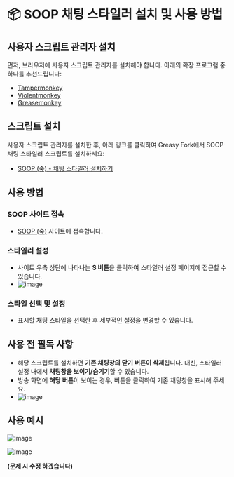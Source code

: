 # 📦 SOOP 채팅 스타일러 설치 및 사용 방법

## 사용자 스크립트 관리자 설치
먼저, 브라우저에 사용자 스크립트 관리자를 설치해야 합니다. 아래의 확장 프로그램 중 하나를 추천드립니다:

- [Tampermonkey](https://www.tampermonkey.net/)
- [Violentmonkey](https://violentmonkey.github.io/)
- [Greasemonkey](https://www.greasespot.net/)

## 스크립트 설치
사용자 스크립트 관리자를 설치한 후, 아래 링크를 클릭하여 Greasy Fork에서 SOOP 채팅 스타일러 스크립트를 설치하세요:

- [SOOP (숲) - 채팅 스타일러 설치하기](https://greasyfork.org/ko/scripts/517201)

## 사용 방법

### SOOP 사이트 접속
- [SOOP (숲)](https://www.sooplive.co.kr/) 사이트에 접속합니다.

### 스타일러 설정
- 사이트 우측 상단에 나타나는 **S 버튼**을 클릭하여 스타일러 설정 페이지에 접근할 수 있습니다.
- ![image](https://github.com/user-attachments/assets/de05b22c-7ec1-49e3-a479-582d480ca3ce)

### 스타일 선택 및 설정
- 표시할 채팅 스타일을 선택한 후 세부적인 설정을 변경할 수 있습니다.

## 사용 전 필독 사항
- 해당 스크립트를 설치하면 **기존 채팅창의 닫기 버튼이 삭제**됩니다. 대신, 스타일러 설정 내에서 **채팅창을 보이기/숨기기**할 수 있습니다.
- 방송 화면에 **해당 버튼**이 보이는 경우, 버튼을 클릭하여 기존 채팅창을 표시해 주세요.
- ![image](https://github.com/user-attachments/assets/b659c4d1-023c-40d0-95c9-2ec67fc1566c)

## 사용 예시
![image](https://github.com/user-attachments/assets/3f08c15d-2a5a-4343-b112-ee85f5d6cbb6)

![image](https://github.com/user-attachments/assets/635cc8a5-daca-4034-abf7-1134aeed1c43)

**(문제 시 수정 하겠습니다)**
